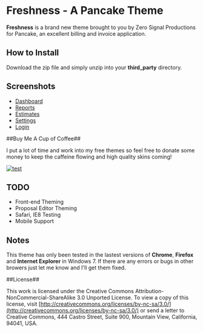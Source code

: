 # Freshness - A Pancake Theme #

**Freshness** is a brand new theme brought to you by Zero Signal Productions for Pancake, an excellent billing and invoice application. 


## How to Install ##

Download the zip file and simply unzip into your **third_party** directory.

## Screenshots ##

* [Dashboard](http://i.imgur.com/mO6Fs.png)
* [Reports](http://i.imgur.com/PXKrJ.png)
* [Estimates](http://i.imgur.com/cM2ZC.png)
* [Settings](http://i.imgur.com/mV3am.png)
* [Login](http://i.imgur.com/iilRG.png)


##Buy Me A Cup of Coffee##

I put a lot of time and work into my free themes so feel free to donate some money to keep the caffeine flowing and high quality skins coming!

[![test](https://www.paypalobjects.com/en_US/i/btn/btn_donate_SM.gif)](https://www.paypal.com/cgi-bin/webscr?cmd=_donations&business=sales%40zerosignalproductions%2ecom&lc=US&item_name=Zero%20Signal%20Productions&amount=10%2e00&currency_code=USD&no_note=0&currency_code=USD&bn=PP%2dDonationsBF%3abtn_donate_SM%2egif%3aNonHostedGuest)

## TODO ##
* Front-end Theming
* Proposal Editor Theming
* Safari, IE8 Testing
* Mobile Support

## Notes ##
This theme has only been tested in the lastest versions of **Chrome**, **Firefox** and **Internet Explorer** in Windows 7. If there are any errors or bugs in other browers just let me know and I'll get them fixed. 

##License##

This work is licensed under the Creative Commons Attribution-NonCommercial-ShareAlike 3.0 Unported License. To view a copy of this license, visit [http://creativecommons.org/licenses/by-nc-sa/3.0/](http://creativecommons.org/licenses/by-nc-sa/3.0/) or send a letter to Creative Commons, 444 Castro Street, Suite 900, Mountain View, California, 94041, USA.